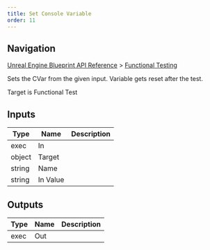 ```yaml
---
title: Set Console Variable
order: 11
---
```

## Navigation

[Unreal Engine Blueprint API Reference](https://dev.epicgames.com/documentation/en-us/unreal-engine/BlueprintAPI) > [Functional Testing](https://dev.epicgames.com/documentation/en-us/unreal-engine/BlueprintAPI/FunctionalTesting)

Sets the CVar from the given input. Variable gets reset after the test.

Target is Functional Test

## Inputs

| Type | Name | Description |
| --- | --- | --- |
| exec | In |  |
| object | Target |  |
| string | Name |  |
| string | In Value |  |

## Outputs

| Type | Name | Description |
| --- | --- | --- |
| exec | Out |  |
